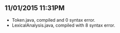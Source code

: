 11/01/2015 11:31PM
-----------
- Token.java, compiled and 0 syntax error.
- LexicalAnalysis.java, compiled with 8 syntax error.
